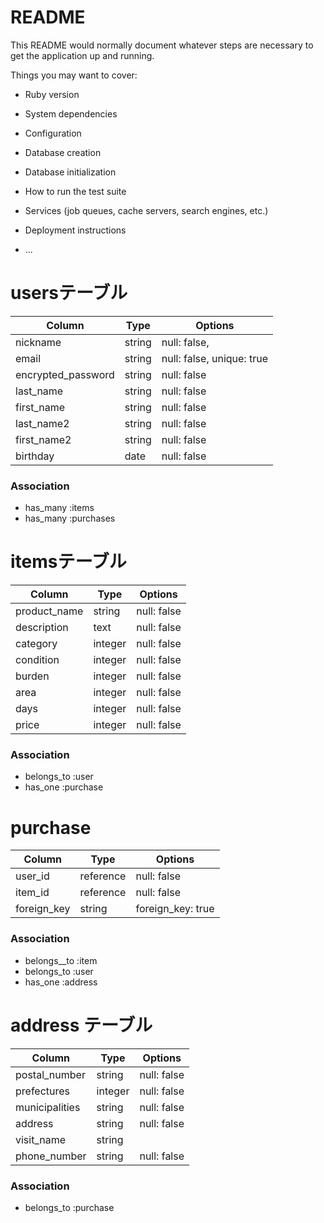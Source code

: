 # README

This README would normally document whatever steps are necessary to get the
application up and running.

Things you may want to cover:

* Ruby version

* System dependencies

* Configuration

* Database creation

* Database initialization

* How to run the test suite

* Services (job queues, cache servers, search engines, etc.)

* Deployment instructions

* ...
# usersテーブル
| Column             | Type               | Options                   |
| ------------------ | ------------------ | ------------------------- |
| nickname           | string             | null: false,              |
| email              | string             | null: false, unique: true |
| encrypted_password | string             | null: false               |
| last_name          | string             | null: false               |
| first_name         | string             | null: false               |
| last_name2         | string             | null: false               |
| first_name2        | string             | null: false               |
| birthday           | date               | null: false               |

### Association
- has_many :items
- has_many :purchases


# itemsテーブル
| Column       | Type    | Options     |
| ------------ | ------- | ----------- |
| product_name | string  | null: false |
| description  | text    | null: false |
| category     | integer | null: false |
| condition    | integer | null: false |
| burden       | integer | null: false |
| area         | integer | null: false |
| days         | integer | null: false |
| price        | integer | null: false |

### Association
- belongs_to :user
- has_one :purchase


# purchase
| Column      | Type      | Options           |
| ----------- | --------- | ----------------- |
| user_id     | reference | null: false       |
| item_id     | reference | null: false       |
| foreign_key | string    | foreign_key: true |

### Association
- belongs__to :item
- belongs_to :user
- has_one :address


# address テーブル
| Column            | Type    | Options     |
| ----------------- | ------- | ----------- |
| postal_number     | string  | null: false |
| prefectures       | integer | null: false |
| municipalities    | string  | null: false |
| address           | string  | null: false |
| visit_name        | string  |             |
| phone_number      | string  | null: false |

### Association
- belongs_to :purchase
